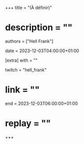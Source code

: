 +++
title = "(À définir)"
# description = ""
authors = ["Hell Frank"]

date = 2023-12-03T04:00:00+01:00

[extra]
with = ""

twitch = "hell_frank"
# link = ""

end = 2023-12-03T06:00:00+01:00

# replay = ""
+++
